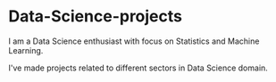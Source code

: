 # Data-Science-projects

I am a Data Science enthusiast with focus on Statistics and Machine Learning.

I've made projects related to different sectors in Data Science domain.
